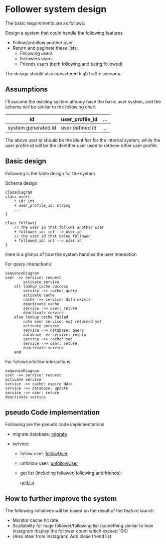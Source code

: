 # Follower system design

The basic requirements are as follows:

Design a system that could handle the following features

- Follow/unfollow another user
- Return and paginate these lists:
  - Following users
  - Followers users
  - Friends users (both following and being followed)

The design should also considered high traffic scenario.

## Assumptions

I'll assume the existing system already have the basic user system, and the schema will be similar to the following chart

| id | user_profile_id | ... |
|---------|------|-----|
| system generated id | user defined id | ....|

The above user id should be the identifier for the internal system, while the user profile id will be the identifier user used to retrieve other user profile.

## Basic design

Following is the table design for the system

Schema design

```mermaid
classDiagram
class user{
    + id: int
    + user_profile_id: string
    ...
}

class follows{
    // the user id that follows another user
    + follower_id: int --> user.id
    // the user id that being followed
    + followed_id: int --> user.id
}
```

Here is a glimps of how the system handles the user interaction

For query interactions:

```mermaid
sequenceDiagram
user ->> service: request
        activate service
    alt lookup cache success
        service ->> cache: query
        activate cache
        cache ->> service: data exists
        deactivate cache
        service ->> user: return
        deactivate service
    else lookup cache failed
        note over service: not returned yet
        activate service
        service ->> database: query
        database ->> service: return
        service ->> cache: set
        service ->> user: return
        deactivate service
    end
```

For follow/unfollow interactions:

```mermaid
sequenceDiagram
user ->> service: request
activate service
service ->> cache: expire data
service ->> database: update
service ->> user: return
deactivate service
```

## pseudo Code implementation

Following are the pseudo code implementations

- migrate database: [migrate](https://github.com/timdin/follower_system_design/blob/main/migrate_sql/migrate)

- service:
  - follow user:
    [followUser](https://github.com/timdin/follower_system_design/blob/main/service/follow_user)
  - unfollow user:
    [unfollowUser](https://github.com/timdin/follower_system_design/blob/main/service/unfollowUser)
  - get list (including follower, following and friends):

    [getList](https://github.com/timdin/follower_system_design/blob/main/service/getList)

## How to further improve the system

The following initiatives will be based on the result of the feature launch

- Monitor cache hit rate
- Scallability for huge follower/following list (something similar to how instagram display the follower count which exceed 10K)
- (Also steal from instagram) Add close friend list
